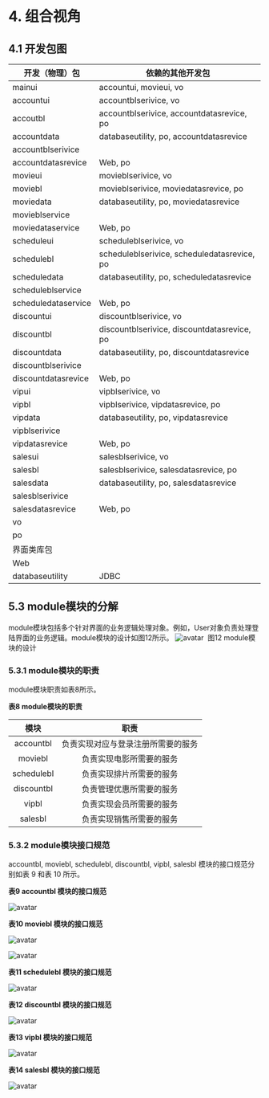 # 4. 组合视角

## 4.1 开发包图

| 开发（物理）包     | 依赖的其他开发包 |
| ------------------ | ---------------- |
| mainui          | accountui, movieui, vo |
| accountui          | accountblserivice, vo |
| accoutbl           | accountblserivice, accountdatasrevice, po |
| accountdata        | databaseutility, po, accountdatasrevice |
| accountblserivice  |                  |
| accountdatasrevice | Web, po |
| movieui            | movieblserivice, vo |
| moviebl            | movieblserivice, moviedatasrevice, po |
| moviedata          | databaseutility, po, moviedatasrevice |
| movieblservice     |                  |
| moviedataservice   | Web, po |
| scheduleui    | scheduleblserivice, vo |
| schedulebl    | scheduleblserivice, scheduledatasrevice, po |
| scheduledata  | databaseutility, po, scheduledatasrevice |
| scheduleblservice |                  |
| scheduledataservice | Web, po |
| discountui          | discountblserivice, vo |
| discountbl           | discountblserivice, discountdatasrevice, po |
| discountdata        | databaseutility, po, discountdatasrevice |
| discountblserivice  |                  |
| discountdatasrevice | Web, po |
| vipui          | vipblserivice, vo |
| vipbl           | vipblserivice, vipdatasrevice, po |
| vipdata        | databaseutility, po, vipdatasrevice |
| vipblserivice  |                  |
| vipdatasrevice | Web, po |
| salesui          | salesblserivice, vo |
| salesbl           | salesblserivice, salesdatasrevice, po |
| salesdata        | databaseutility, po, salesdatasrevice |
| salesblserivice  |                  |
| salesdatasrevice | Web, po |
| vo                 |                  |
| po                 |                  |
| 界面类库包           |                  |
| Web |                  |
| databaseutility     |JDBC                |


## 5.3 module模块的分解

​       module模块包括多个针对界面的业务逻辑处理对象。例如，User对象负责处理登陆界面的业务逻辑。module模块的设计如图12所示。
![avatar](https://i.loli.net/2019/04/19/5cb9b53b0e356.png)
​									图12 module模块的设计

### 5.3.1 module模块的职责

module模块职责如表8所示。

**表8 module模块的职责**

|      模块       |                  职责                  |
| :-------------: | :------------------------------------: |
|    accountbl    | 负责实现对应与登录注册所需要的服务 |
|     moviebl     |      负责实现电影所需要的服务      |
| schedulebl |        负责实现排片所需要的服务        |
|  discountbl   |        负责管理优惠所需要的服务        |
|      vipbl      |        负责实现会员所需要的服务        |
| salesbl | 负责实现销售所需要的服务 |



### 5.3.2 module模块接口规范

accountbl, moviebl, schedulebl, discountbl, vipbl, salesbl 模块的接口规范分别如表 9 和表 10 所示。

**表9 accountbl 模块的接口规范**

![avatar](https://i.loli.net/2019/04/11/5caf1ff3b3652.png)

**表10 moviebl 模块的接口规范**

![avatar](https://i.loli.net/2019/04/19/5cb9b5b62c688.png)

![avatar](https://i.loli.net/2019/04/19/5cb9b5ec21840.png)

**表11 schedulebl 模块的接口规范**

![avatar](https://i.loli.net/2019/04/19/5cb9b6bead697.png)

**表12 discountbl 模块的接口规范**

![avatar](https://i.loli.net/2019/04/19/5cb9b713614df.png)

**表13 vipbl 模块的接口规范**

![avatar](https://i.loli.net/2019/04/19/5cb9b76472ba3.png)

**表14 salesbl 模块的接口规范**

![avatar](https://i.loli.net/2019/04/19/5cb9b7938cea0.png)